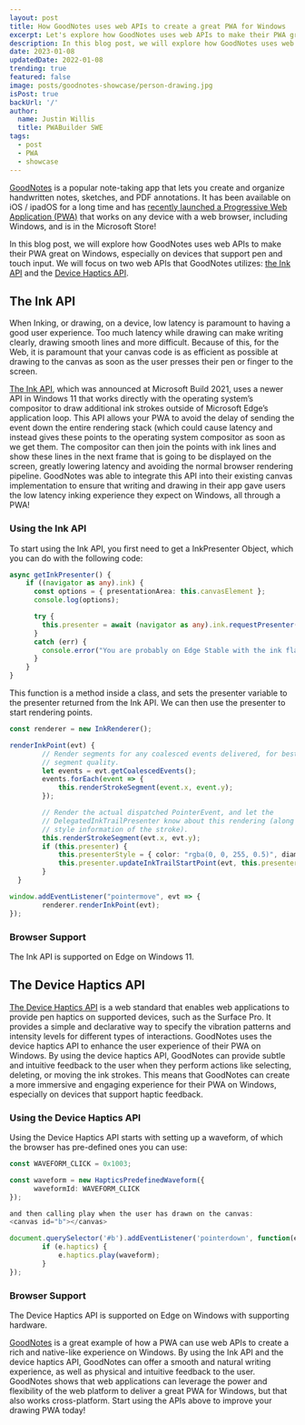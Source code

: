 ```yaml
---
layout: post
title: How GoodNotes uses web APIs to create a great PWA for Windows
excerpt: Let's explore how GoodNotes uses web APIs to make their PWA great on Windows, especially on devices that support pen and touch input.
description: In this blog post, we will explore how GoodNotes uses web APIs to make their PWA great on Windows, especially on devices that support pen and touch input.
date: 2023-01-08
updatedDate: 2022-01-08
trending: true
featured: false
image: posts/goodnotes-showcase/person-drawing.jpg
isPost: true
backUrl: '/'
author:
  name: Justin Willis
  title: PWABuilder SWE
tags:
  - post
  - PWA
  - showcase
---
```


[GoodNotes](https://www.goodnotes.com/) is a popular note-taking app that lets you create and organize handwritten notes, sketches, and PDF annotations. It has been available on iOS / ipadOS for a long time and has [recently launched a Progressive Web Application (PWA)](https://www.goodnotes.com/windows) that works on any device with a web browser, including Windows, and is in the Microsoft Store!

In this blog post, we will explore how GoodNotes uses web APIs to make their PWA great on Windows, especially on devices that support pen and touch input. We will focus on two web APIs that GoodNotes utilizes: [the Ink API](https://blogs.windows.com/msedgedev/2021/08/18/enhancing-inking-on-the-web/) and the [Device Haptics API](https://github.com/MicrosoftEdge/MSEdgeExplainers/blob/main/HapticsDevice/explainer.md).

## The Ink API

When Inking, or drawing, on a device, low latency is paramount to having a good user experience. Too much latency while drawing can make writing clearly, drawing smooth lines and more difficult. Because of this, for the Web, it is paramount that your canvas code is as efficient as possible at drawing to the canvas as soon as the user presses their pen or finger to the screen.

[The Ink API](https://blogs.windows.com/msedgedev/2021/08/18/enhancing-inking-on-the-web/), which was announced at Microsoft Build 2021, uses a newer API in Windows 11 that works directly with the operating system’s compositor to draw additional ink strokes outside of Microsoft Edge’s application loop. This API allows your PWA to avoid the delay of sending the event down the entire rendering stack (which could cause latency and instead gives these points to the operating system compositor as soon as we get them. The compositor can then join the points with ink lines and show these lines in the next frame that is going to be displayed on the screen, greatly lowering latency and avoiding the normal browser rendering pipeline. GoodNotes was able to integrate this API into their existing canvas implementation to ensure that writing and drawing in their app gave users the low latency inking experience they expect on Windows, all through a PWA!

### Using the Ink API
To start using the Ink API, you first need to get a InkPresenter Object, which you can do with the following code:

```typescript
async getInkPresenter() {
    if ((navigator as any).ink) {
      const options = { presentationArea: this.canvasElement };
      console.log(options);

      try {
        this.presenter = await (navigator as any).ink.requestPresenter(options);
      }
      catch (err) {
        console.error("You are probably on Edge Stable with the ink flag turned on, this impl is broken");
      }
    }
}
```


This function is a method inside a class, and sets the presenter variable to the presenter returned from the Ink API. We can then use the presenter to start rendering points.

```typescript
const renderer = new InkRenderer();

renderInkPoint(evt) {
        // Render segments for any coalesced events delivered, for best possible
        // segment quality.
        let events = evt.getCoalescedEvents();
        events.forEach(event => {
            this.renderStrokeSegment(event.x, event.y);
        });

        // Render the actual dispatched PointerEvent, and let the
        // DelegatedInkTrailPresenter know about this rendering (along with
        // style information of the stroke).
        this.renderStrokeSegment(evt.x, evt.y);
        if (this.presenter) {
            this.presenterStyle = { color: "rgba(0, 0, 255, 0.5)", diameter: 4 * evt.pressure };
            this.presenter.updateInkTrailStartPoint(evt, this.presenterStyle);
        }
  }

window.addEventListener("pointermove", evt => {
        renderer.renderInkPoint(evt);
});  
```

### Browser Support
The Ink API is supported on Edge on Windows 11.


## The Device Haptics API

[The Device Haptics API](https://github.com/MicrosoftEdge/MSEdgeExplainers/blob/main/HapticsDevice/explainer.md) is a web standard that enables web applications to provide pen haptics on supported devices, such as the Surface Pro. It provides a simple and declarative way to specify the vibration patterns and intensity levels for different types of interactions.
GoodNotes uses the device haptics API to enhance the user experience of their PWA on Windows. By using the device haptics API, GoodNotes can provide subtle and intuitive feedback to the user when they perform actions like selecting, deleting, or moving the ink strokes. This means that GoodNotes can create a more immersive and engaging experience for their PWA on Windows, especially on devices that support haptic feedback.

### Using the Device Haptics API
Using the Device Haptics API starts with setting up a waveform, of which the browser has pre-defined ones you can use:

```typescript
const WAVEFORM_CLICK = 0x1003;

const waveform = new HapticsPredefinedWaveform({
      waveformId: WAVEFORM_CLICK
});

and then calling play when the user has drawn on the canvas:
<canvas id="b"></canvas>

document.querySelector('#b').addEventListener('pointerdown', function(e) {
        if (e.haptics) {
            e.haptics.play(waveform);
        }
});
```

### Browser Support
The Device Haptics API is supported on Edge on Windows with supporting hardware. 


[GoodNotes](https://www.goodnotes.com/) is a great example of how a PWA can use web APIs to create a rich and native-like experience on Windows. By using the Ink API and the device haptics API, GoodNotes can offer a smooth and natural writing experience, as well as physical and intuitive feedback to the user. GoodNotes shows that web applications can leverage the power and flexibility of the web platform to deliver a great PWA for Windows, but that also works cross-platform. Start using the APIs above to improve your drawing PWA today!
